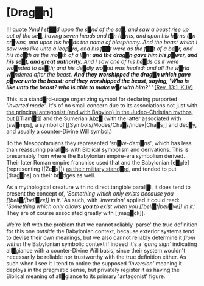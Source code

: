 # **[Drag█n]**


!!! quote
    *'And I st██d upon the s█nd of the se█, and saw a beast rise up out of the se█, having seven heads and t█n h█rns, and upon his h█rns t█n cr█wns, and upon his he█ds the name of blasphemy. And the beast which I saw was like unto a leop█rd, and his f██t were as the f██t of a be█r, and his mo█th as the mo█th of a li█n:* ***and the drag█n gave him his p█wer, and his se█t, and great authority.*** *And I saw one of his he█ds as it were wo█nded to de█th; and his de█dly wo█nd was healed: and all the w█rld w█ndered after the beast.* ***And they worshipped the drag█n which gave p█wer unto the beast: and they worshipped the beast, saying, 'Who is like unto the beast? who is able to make w█r with him?'*** *'*
     [\[Rev. 13:1, KJV\]](https://www.bible.com/bible/1/REV.13.1-4.KJV)

This is a stand█rd-usage organizing symbol for declaring purported *'inverted mode'*.  It's of no small concern due to its associations not just with [the principal antagonist (and with Babylon) in the Judeo-Christian mythos](https://www.openbible.info/topics/dragons), but [[Tiam█t]] and the Sumerian [Abz█](https://en.wikipedia.org/wiki/Abzu#In_Sumerian_culture) (with the latter associated with [sw█mps], a symbol of [[Symbols/Modes/Cha█s/index|Cha█s]] and dec█y, and usually a counter-Divine Will symbol.)  

To the Mesopotamians they represented *'sn█ke-dem█ns'*, which has less than reassuring parall█ls with Biblical symbolism and derivations.  This is presumably from where the Babylonian empire-era symbolism derived.  Their later Roman empire franchise used that and the Babylonian [e█gle] (representing [[Ze█s]]) [as their military stand█rd](https://en.wikipedia.org/wiki/Draco_(military_standard)), and tended to put [drag█ns] on their br█dges as well.

As a mythological creature with no direct tangible parall█l, it does tend to present the concept of, *'Something which only exists because you [[beli█f|beli█ve]] in it.'*  As such, with *'inversion'* applied it could read: *'Something which only allows* ***you*** *to exist when you [[beli█f|beli█ve]] in it.'*  They are of course associated greatly with [[mag█ck]].

We're left with the problem that we cannot reliably 'parse' the true definition for this one *outside* the Babylonian context, because exterior systems tend to devise their own meanings, but we also cannot reliably determine it *from within* the Babylonian symbolic context if indeed it's a *'gang sign'* indicating all█giance with a counter-Divine Will basis, since their system wouldn't necessarily be reliable nor trustworthy with the true definition either.  As such when I see it I tend to notice the supposed *'inversion'* meaning it deploys in the pragmatic sense, but privately register it as having the Biblical meaning of all█giance to its primary 'antagonist' figure.

